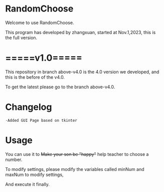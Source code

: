 # RandomChoose
Welcome to use RandomChoose.

This program has developed by zhangxuan, started at Nov.1,2023, this is the full version.

# =====v1.0=====

This repository in branch above-v4.0 is the 4.0 version we developed, and this is the before of the v4.0.

To get the latest please go to the branch above-v4.0.

# Changelog
    ·Added GUI Page based on tkinter
# Usage

You can use it to ~~Make your son be "happy"~~ help teacher to choose a number.

To modify settings, please modify the variables called minNum and maxNum to modify settings,

And execute it finally.
